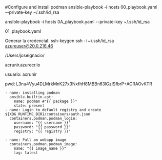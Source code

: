 #Configure and install podman
ansible-playbook -i hosts 00_playbook.yaml --private-key ~/.ssh/id_rsa

ansible-playbook -i hosts 0A_playbook.yaml --private-key ~/.ssh/id_rsa


01_playbook.yaml


Generar la credencial.
ssh-keygen
ssh -i ~/.ssh/id_rsa azureuser@20.0.216.46

/Users/joseignacio/

acrunir.azurecr.io

usuario:
acrunir

pwd:
L3nu4Vyu4DLMrkMnK27x3NxfhH8MBBn63lGzISfbrP+ACRAOvKTR


    - name: installing podman
      ansible.builtin.apt:
        name: podman #"{{ package }}"
        state: present
    - name: Login to default registry and create ${XDG_RUNTIME_DIR}/containers/auth.json
      containers.podman.podman_login:
        username: "{{ username }}"
        password: "{{ password }}"
        registry: "{{ registry }}"

    - name: Pull an webapp image
      containers.podman.podman_image:
        name: "{{ image_name }}"
        tag: latest
